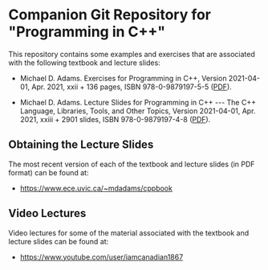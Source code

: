 Companion Git Repository for "Programming in C++"
=================================================

This repository contains some examples and exercises that are associated
with the following textbook and lecture slides:

  - Michael D. Adams.
    Exercises for Programming in C++,
    Version 2021-04-01,
    Apr. 2021,
    xxii + 136 pages,
    ISBN 978-0-9879197-5-5 ([PDF](https://www.ece.uvic.ca/~mdadams/cppbook/downloads/exercises_for_programming_in_cpp-2021-04-01.pdf)).

  - Michael D. Adams.
    Lecture Slides for Programming in C++ --- The C++ Language, Libraries,
    Tools, and Other Topics,
    Version 2021-04-01,
    Apr. 2021,
    xxiii + 2901 slides,
    ISBN 978-0-9879197-4-8 ([PDF](https://www.ece.uvic.ca/~mdadams/cppbook/downloads/lecture_slides_for_programming_in_cpp-2021-04-01.pdf)).

Obtaining the Lecture Slides
----------------------------

The most recent version of each of the textbook and lecture slides
(in PDF format) can be found at:

  - <https://www.ece.uvic.ca/~mdadams/cppbook>

Video Lectures
--------------

Video lectures for some of the material associated with the textbook
and lecture slides can be found at:

  - <https://www.youtube.com/user/iamcanadian1867>
